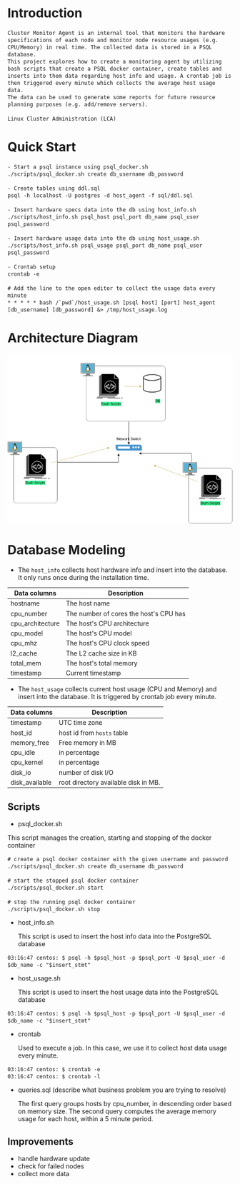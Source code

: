 # Introduction

    Cluster Monitor Agent is an internal tool that monitors the hardware specifications of each node and monitor node resource usages (e.g. CPU/Memory) in real time. The collected data is stored in a PSQL database. 
    This project explores how to create a monitoring agent by utilizing bash scripts that create a PSQL docker container, create tables and inserts into them data regarding host info and usage. A crontab job is then triggered every minute which collects the average host usage data.
    The data can be used to generate some reports for future resource planning purposes (e.g. add/remove servers).
    
    Linux Cluster Administration (LCA)
    
# Quick Start

    - Start a psql instance using psql_docker.sh
    ./scripts/psql_docker.sh create db_username db_password
    
    - Create tables using ddl.sql
    psql -h localhost -U postgres -d host_agent -f sql/ddl.sql
    
    - Insert hardware specs data into the db using host_info.sh
    ./scripts/host_info.sh psql_host psql_port db_name psql_user psql_password
    
    - Insert hardware usage data into the db using host_usage.sh
    ./scripts/host_info.sh psql_usage psql_port db_name psql_user psql_password
    
    - Crontab setup
    crontab -e 
    
    # Add the line to the open editor to collect the usage data every minute 
    * * * * * bash /`pwd`/host_usage.sh [psql host] [port] host_agent [db_username] [db_password] &> /tmp/host_usage.log

# Architecture Diagram

![Architecture](https://github.com/jarviscanada/jarvis_data_eng_SamuelArogundade/blob/develop/linux_sql/assets/arch.jpg)

# Database Modeling
- The `host_info` collects host hardware info and insert into the database. It only runs once during the installation time.

Data columns | Description
------------ |------------
hostname | The host name
cpu_number | The number of cores the host's CPU has
cpu_architecture | The host's CPU architecture
cpu_model | The host's CPU model
cpu_mhz | The host's CPU clock speed
l2_cache | The L2 cache size in KB
total_mem | The host's total memory
timestamp | Current timestamp

- The `host_usage` collects current host usage (CPU and Memory) and insert into the database. It is triggered by crontab job every minute.

Data columns | Description
------------|------------
timestamp | UTC time zone
host_id | host id from `hosts` table
memory_free | Free memory in MB
cpu_idle | in percentage
cpu_kernel | in percentage
disk_io | number of disk I/O
disk_available | root directory available disk in MB. 

## Scripts
- psql_docker.sh

This script manages the creation, starting and stopping of the docker container


    # create a psql docker container with the given username and password
    ./scripts/psql_docker.sh create db_username db_password
    
    # start the stopped psql docker container
    ./scripts/psql_docker.sh start

    # stop the running psql docker container
    ./scripts/psql_docker.sh stop


- host_info.sh


    This script is used to insert the host info data into the PostgreSQL database
        
```console
03:16:47 centos: $ psql -h $psql_host -p $psql_port -U $psql_user -d $db_name -c "$insert_stmt"
```

- host_usage.sh


    This script is used to insert the host usage data into the PostgreSQL database
    
```console
03:16:47 centos: $ psql -h $psql_host -p $psql_port -U $psql_user -d $db_name -c "$insert_stmt"
```

- crontab

    
    Used to execute a job. In this case, we use it to collect host data usage every minute. 
```console
03:16:47 centos: $ crontab -e
03:16:47 centos: $ crontab -l
```

- queries.sql (describe what business problem you are trying to resolve)


    The first query groups hosts by cpu_number, in descending order based on memory size.
    The second query computes the average memory usage for each host, within a 5 minute period.

## Improvements 
- handle hardware update 
- check for failed nodes
- collect more data
